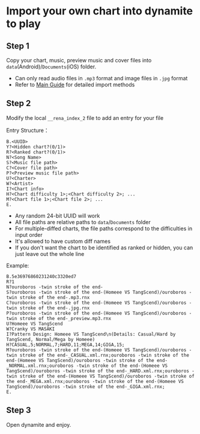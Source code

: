 # Import your own chart into dynamite to play

## Step 1
Copy your chart, music, preview music and cover files into `data`(Android)/`Documents`(iOS) folder.

* Can only read audio files in `.mp3` format and image files in `.jpg` format
* Refer to [Main Guide](./README_EN.md) for detailed import methods

## Step 2
Modify the local `__rena_index_2` file to add an entry for your file

Entry Structure：
```
B.<UUID>
Y?<Hidden chart?(0/1)>
R?<Ranked chart?(0/1)>
N?<Song Name>
S?<Music file path>
C?<Cover file path>
P?<Preview music file path>
U?<Charter>
W?<Artist>
I?<Chart info>
H?<Chart difficulty 1>;<Chart difficulty 2>; ...
M?<Chart file 1>;<Chart file 2>; ...
E.
```
* Any random 24-bit UUID will work
* All file paths are relative paths to `data`/`Documents` folder
* For multiple-diffed charts, the file paths correspond to the difficulties in input order
* It's allowed to have custom diff names
* If you don't want the chart to be identified as ranked or hidden, you can just leave out the whole line


Example:
```
B.5e36976860231240c3320ed7
R?1
N?ouroboros -twin stroke of the end-
S?ouroboros -twin stroke of the end-(Homeee VS TangScend)/ouroboros -twin stroke of the end-.mp3.rnx
C?ouroboros -twin stroke of the end-(Homeee VS TangScend)/ouroboros -twin stroke of the end-.jpg.rnx
P?ouroboros -twin stroke of the end-(Homeee VS TangScend)/ouroboros -twin stroke of the end-_preview.mp3.rnx
U?Homeee VS TangScend
W?Cranky VS MASAKI
I?Pattern Design: Homeee VS TangScend\n(Details: Casual/Hard by TangScend, Normal/Mega by Homeee)
H?CASUAL,5;NORMAL,7;HARD,11;MEGA,14;GIGA,15;
M?ouroboros -twin stroke of the end-(Homeee VS TangScend)/ouroboros -twin stroke of the end-_CASUAL.xml.rnx;ouroboros -twin stroke of the end-(Homeee VS TangScend)/ouroboros -twin stroke of the end-_NORMAL.xml.rnx;ouroboros -twin stroke of the end-(Homeee VS TangScend)/ouroboros -twin stroke of the end-_HARD.xml.rnx;ouroboros -twin stroke of the end-(Homeee VS TangScend)/ouroboros -twin stroke of the end-_MEGA.xml.rnx;ouroboros -twin stroke of the end-(Homeee VS TangScend)/ouroboros -twin stroke of the end-_GIGA.xml.rnx;
E.
```

## Step 3

Open dynamite and enjoy.